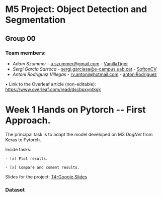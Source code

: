 # M5 Project: Object Detection and Segmentation
## Group 00

### Team members:
* _Adam Szummer_ - a.szummer@gmail.com - [VanillaTiger](https://github.com/VanillaTiger)
* _Sergi Garcia Sarroca_ - sergi.garciasa@e-campus.uab.cat - [SoftonCV](https://github.com/SoftonCV)
* _Antoni Rodriguez Villegas_ - rv.antoni@hotmail.com - [antoniRodriguez](https://github.com/antoniRodriguez)

• Link to the Overleaf article (non-editable): https://www.overleaf.com/read/dscbpxyptkgk

# Week 1 Hands on Pytorch -- First Approach. 

The principal task is to adapt the model developed on M3 _DogNet_ from Keras to Pytorch.

Inside tasks: 

    - [x] Plot results. 
    
    - [x] Compare and coment results. 

Slides for the project: [T4-Google Slides](https://docs.google.com/presentation/d/1CCaJYDuzzkllbPpFAi2q7jSul2MlvBRcbwddqgKnXOA/edit?ts=6045134b#slide=id.g7039f830d9_1_11)

### Dataset 

